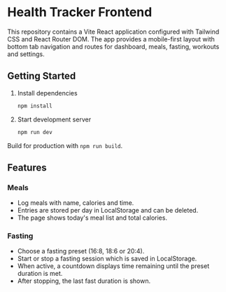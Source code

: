 # Health Tracker Frontend

This repository contains a Vite React application configured with Tailwind CSS and React Router DOM. The app provides a mobile-first layout with bottom tab navigation and routes for dashboard, meals, fasting, workouts and settings.

## Getting Started

1. Install dependencies
   ```bash
   npm install
   ```
2. Start development server
   ```bash
   npm run dev
   ```

Build for production with `npm run build`.

## Features

### Meals
- Log meals with name, calories and time.
- Entries are stored per day in LocalStorage and can be deleted.
- The page shows today's meal list and total calories.

### Fasting
- Choose a fasting preset (16:8, 18:6 or 20:4).
- Start or stop a fasting session which is saved in LocalStorage.
- When active, a countdown displays time remaining until the preset duration is met.
- After stopping, the last fast duration is shown.
